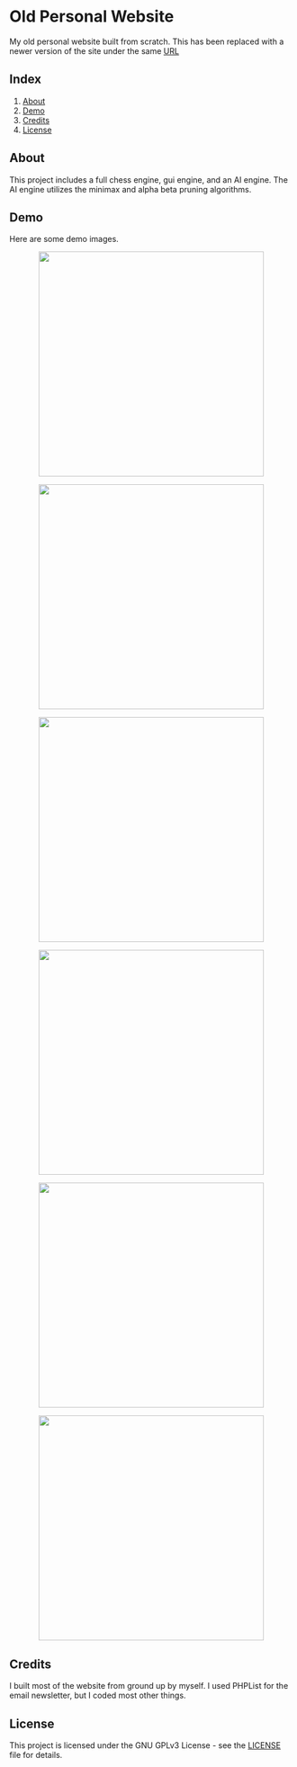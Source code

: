 # Old Personal Website
My old personal website built from scratch. This has been replaced with a newer version of the site under the same [URL](https://boosungkim.com)

## Index
1. [About](#about)
2. [Demo](#demo)
3. [Credits](#credits)
4. [License](#license)

<a name="about"></a>
## About
This project includes a full chess engine, gui engine, and an AI engine. The AI engine utilizes the minimax and alpha beta pruning algorithms.

<a name="demo"></a>
## Demo
Here are some demo images.
<p align="center">
<img src="images/site1" width="400"/>
</p>
<p align="center">
<img src="images/site2" width="400"/>
</p>
<p align="center">
<img src="images/site3" width="400"/>
</p>
<p align="center">
<img src="images/site4" width="400"/>
</p>
<p align="center">
<img src="images/site5" width="400"/>
</p>
<p align="center">
<img src="images/site6" width="400"/>
</p>

<a name="credits"></a>
## Credits
I built most of the website from ground up by myself. I used PHPList for the email newsletter, but I coded most other things.

<a name="license"></a>
## License
This project is licensed under the GNU GPLv3 License - see the [LICENSE](./LICENSE) file for details.
